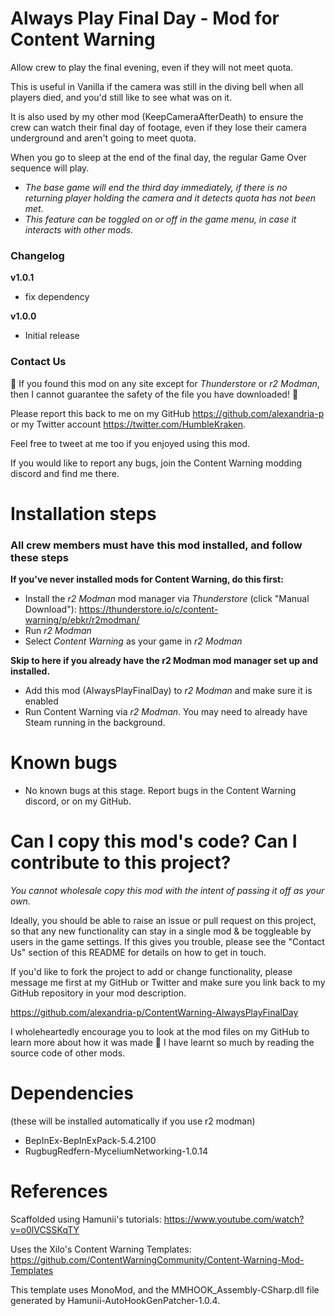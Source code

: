 # Always Play Final Day - Mod for Content Warning

Allow crew to play the final evening, even if they will not meet quota.

This is useful in Vanilla if the camera was still in the diving bell when all players died, and you'd still like to see what was on it.

It is also used by my other mod (KeepCameraAfterDeath) to ensure the crew can watch their final day of footage, even if they lose their camera underground and aren't going to meet quota.

When you go to sleep at the end of the final day, the regular Game Over sequence will play.

- *The base game will end the third day immediately, if there is no returning player holding the camera and it detects quota has not been met.*
- *This feature can be toggled on or off in the game menu, in case it interacts with other mods.*

### Changelog

**v1.0.1**
- fix dependency

**v1.0.0**
- Initial release

### Contact Us

🚨 If you found this mod on any site except for *Thunderstore* or *r2 Modman*, then I cannot guarantee the safety of the file you have downloaded! 🚨

Please report this back to me on my GitHub https://github.com/alexandria-p or my Twitter account https://twitter.com/HumbleKraken.

Feel free to tweet at me too if you enjoyed using this mod.

If you would like to report any bugs, join the Content Warning modding discord and find me there.

# Installation steps

### All crew members must have this mod installed, and follow these steps

**If you've never installed mods for Content Warning, do this first:**
* Install the *r2 Modman* mod manager via *Thunderstore* (click "Manual Download"): https://thunderstore.io/c/content-warning/p/ebkr/r2modman/
* Run *r2 Modman*
* Select *Content Warning* as your game in *r2 Modman*

**Skip to here if you already have the r2 Modman mod manager set up and installed.**
* Add this mod (AlwaysPlayFinalDay) to *r2 Modman* and make sure it is enabled
* Run Content Warning via *r2 Modman*. You may need to already have Steam running in the background.

# Known bugs

- No known bugs at this stage. Report bugs in the Content Warning discord, or on my GitHub.

# Can I copy this mod's code? Can I contribute to this project?

*You cannot wholesale copy this mod with the intent of passing it off as your own.*

Ideally, you should be able to raise an issue or pull request on this project, so that any new functionality can stay in a single mod & be toggleable by users in the game settings. If this gives you trouble, please see the "Contact Us" section of this README for details on how to get in touch.

If you'd like to fork the project to add or change functionality, please message me first at my GitHub or Twitter and make sure you link back to my GitHub repository in your mod description.

https://github.com/alexandria-p/ContentWarning-AlwaysPlayFinalDay

I wholeheartedly encourage you to look at the mod files on my GitHub to learn more about how it was made 💝 I have learnt so much by reading the source code of other mods.

# Dependencies 
(these will be installed automatically if you use r2 modman)
- BepInEx-BepInExPack-5.4.2100
- RugbugRedfern-MyceliumNetworking-1.0.14

# References

Scaffolded using Hamunii's tutorials: https://www.youtube.com/watch?v=o0lVCSSKqTY

Uses the Xilo's Content Warning Templates: https://github.com/ContentWarningCommunity/Content-Warning-Mod-Templates

This template uses MonoMod, and the MMHOOK_Assembly-CSharp.dll file generated by Hamunii-AutoHookGenPatcher-1.0.4.
